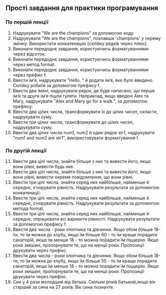 ## Прості завдання для практики програмування

### По першій лекції

1. Надрукувати "We are the champions" за допомогою коду.
2. Надрукувати "We are the champions", поклавши 'champions' у окрему змінну. Використати конкатенацію (склійку рядків через плюс).
3. Виконати передоднє завдання, користуючись форматуваннями через відсоток.
4. Виконати передоднє завдання, користуючись форматуваннями через метод format.
5. Виконати передоднє завдання, користуючись форматуваннями через префікс f.
6. Ввести імʼя, надрукувати "Hello, " й додати імʼя, яке було введено. Склійку робити за допомогою префіксу f.
7. Ввести два імені, надрукувати рядок, де буде написано, що перше імʼя та друге імʼя пішли гуляти. Наприклад, якщо введені Alex та Mary, надрукувати "Alex and Mary go for a walk.", за допомогою префіксу.
8. Ввести два цілих числа, трансформувати їх до цілих чисел, скласти, надрукувати суму.
9. Ввести три цілих числа, трансформувати до цілих чисел, надрукувати суму.
10. Ввести два цілих числа num1, num2 й один рядок str1, надрукувати "num1 and num2 are str1", використовувати форматування f.

### По другій лекції

11. Ввести два цілі числа, знайти більше з них та вивести його, якщо вони рівні, вивести будь яке.
12. Ввести два цілі числа, знайти більше з них та вивести його, якщо вони рівні, вивести окреме повідомлення, що вони рівні.
13. Ввести три цілі числа, знайти серед них найбільше, найменше й середнє, ігнорувати рівність. Надрукувати результати за допомогою конкатенації.
14. Ввести три цілі числа, знайти серед них найбільше, найменше й середнє, ігнорувати рівність. Надрукувати результати за допомогою метода format.
15. Ввести три цілі числа, знайти серед них найбільше, найменше й середнє, опрацювати всі варианти рівності. Надрукувати результати за допомогою префіксу f.
16. Ввести два числа - роки хлопчика та дівчинки. Якщо обом більше 18-ти, то їм можна до клубу, якщо їм більше 60 - то їм краще порадити санаторій, якщо їм менше 18 - то можна порадити їм піццерію. Якщо роки змішані, пропорнувати те, що на менші роки. Пропозиції друкувати через префікс.
17. Ввести два числа - роки хлопчика та дівчинки. Якщо обом більше 18-ти, то їм можна до клубу, якщо їм більше 55 - то їм краще порадити санаторій, якщо їм менше 18 - то можна порадити їм піццерію. Якщо роки змішані, пропорнувати те, що на менші роки. Пропозиції друкувати через префікс. 
18. Син у 4 рази молодший від батька. Скільки років батькові,якщо він старший за сина на 27 років. Вік сина позначте.
